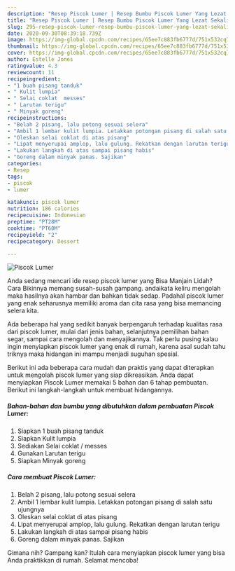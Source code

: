 ```yaml
---
description: "Resep Piscok Lumer | Resep Bumbu Piscok Lumer Yang Lezat Sekali"
title: "Resep Piscok Lumer | Resep Bumbu Piscok Lumer Yang Lezat Sekali"
slug: 295-resep-piscok-lumer-resep-bumbu-piscok-lumer-yang-lezat-sekali
date: 2020-09-30T08:39:18.739Z
image: https://img-global.cpcdn.com/recipes/65ee7c883fb6777d/751x532cq70/piscok-lumer-foto-resep-utama.jpg
thumbnail: https://img-global.cpcdn.com/recipes/65ee7c883fb6777d/751x532cq70/piscok-lumer-foto-resep-utama.jpg
cover: https://img-global.cpcdn.com/recipes/65ee7c883fb6777d/751x532cq70/piscok-lumer-foto-resep-utama.jpg
author: Estelle Jones
ratingvalue: 4.3
reviewcount: 11
recipeingredient:
- "1 buah pisang tanduk"
- " Kulit lumpia"
- " Selai coklat  messes"
- " Larutan terigu"
- " Minyak goreng"
recipeinstructions:
- "Belah 2 pisang, lalu potong sesuai selera"
- "Ambil 1 lembar kulit lumpia. Letakkan potongan pisang di salah satu ujungnya"
- "Oleskan selai coklat di atas pisang"
- "Lipat menyerupai amplop, lalu gulung. Rekatkan dengan larutan terigu"
- "Lakukan langkah di atas sampai pisang habis"
- "Goreng dalam minyak panas. Sajikan"
categories:
- Resep
tags:
- piscok
- lumer

katakunci: piscok lumer 
nutrition: 186 calories
recipecuisine: Indonesian
preptime: "PT28M"
cooktime: "PT60M"
recipeyield: "2"
recipecategory: Dessert

---
```



![Piscok Lumer](https://img-global.cpcdn.com/recipes/65ee7c883fb6777d/751x532cq70/piscok-lumer-foto-resep-utama.jpg)

Anda sedang mencari ide resep piscok lumer yang Bisa Manjain Lidah? Cara Bikinnya memang susah-susah gampang. andaikata keliru mengolah maka hasilnya akan hambar dan bahkan tidak sedap. Padahal piscok lumer yang enak seharusnya memiliki aroma dan cita rasa yang bisa memancing selera kita.

Ada beberapa hal yang sedikit banyak berpengaruh terhadap kualitas rasa dari piscok lumer, mulai dari jenis bahan, selanjutnya pemilihan bahan segar, sampai cara mengolah dan menyajikannya. Tak perlu pusing kalau ingin menyiapkan piscok lumer yang enak di rumah, karena asal sudah tahu triknya maka hidangan ini mampu menjadi suguhan spesial.




Berikut ini ada beberapa cara mudah dan praktis yang dapat diterapkan untuk mengolah piscok lumer yang siap dikreasikan. Anda dapat menyiapkan Piscok Lumer memakai 5 bahan dan 6 tahap pembuatan. Berikut ini langkah-langkah untuk membuat hidangannya.

<!--inarticleads1-->

##### Bahan-bahan dan bumbu yang dibutuhkan dalam pembuatan Piscok Lumer:

1. Siapkan 1 buah pisang tanduk
1. Siapkan  Kulit lumpia
1. Sediakan  Selai coklat / messes
1. Gunakan  Larutan terigu
1. Siapkan  Minyak goreng




<!--inarticleads2-->

##### Cara membuat Piscok Lumer:

1. Belah 2 pisang, lalu potong sesuai selera
1. Ambil 1 lembar kulit lumpia. Letakkan potongan pisang di salah satu ujungnya
1. Oleskan selai coklat di atas pisang
1. Lipat menyerupai amplop, lalu gulung. Rekatkan dengan larutan terigu
1. Lakukan langkah di atas sampai pisang habis
1. Goreng dalam minyak panas. Sajikan




Gimana nih? Gampang kan? Itulah cara menyiapkan piscok lumer yang bisa Anda praktikkan di rumah. Selamat mencoba!
